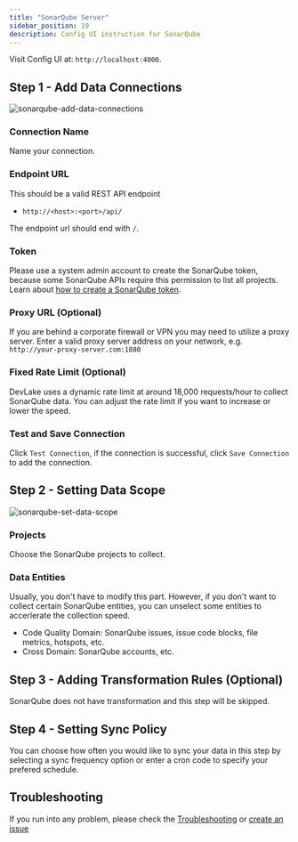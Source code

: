 ```yaml
---
title: "SonarQube Server"
sidebar_position: 19
description: Config UI instruction for SonarQube
---
```


Visit Config UI at: `http://localhost:4000`.

## Step 1 - Add Data Connections

![sonarqube-add-data-connections](/img/ConfigUI/sonarqube-add-data-connections.png)

### Connection Name

Name your connection.

### Endpoint URL

This should be a valid REST API endpoint

- `http://<host>:<port>/api/`

The endpoint url should end with `/`.

### Token

Please use a system admin account to create the SonarQube token, because some SonarQube APIs require this permission to list all projects. Learn about [how to create a SonarQube token](https://docs.sonarsource.com/sonarqube/8.9/user-guide/user-account/generating-and-using-tokens/#generating-a-token).

### Proxy URL (Optional)

If you are behind a corporate firewall or VPN you may need to utilize a proxy server. Enter a valid proxy server address on your network, e.g. `http://your-proxy-server.com:1080`

### Fixed Rate Limit (Optional)

DevLake uses a dynamic rate limit at around 18,000 requests/hour to collect SonarQube data. You can adjust the rate limit if you want to increase or lower the speed.

### Test and Save Connection

Click `Test Connection`, if the connection is successful, click `Save Connection` to add the connection.

## Step 2 - Setting Data Scope

![sonarqube-set-data-scope](/img/ConfigUI/sonarqube-set-data-scope.png)

### Projects

Choose the SonarQube projects to collect.

### Data Entities

Usually, you don't have to modify this part. However, if you don't want to collect certain SonarQube entities, you can unselect some entities to accerlerate the collection speed.

- Code Quality Domain: SonarQube issues, issue code blocks, file metrics, hotspots, etc.
- Cross Domain: SonarQube accounts, etc.

## Step 3 - Adding Transformation Rules (Optional)
SonarQube does not have transformation and this step will be skipped.

## Step 4 - Setting Sync Policy

You can choose how often you would like to sync your data in this step by selecting a sync frequency option or enter a cron code to specify your prefered schedule.

## Troubleshooting

If you run into any problem, please check the [Troubleshooting](/Troubleshooting/Configuration.md) or [create an issue](https://github.com/apache/incubator-devlake/issues)
